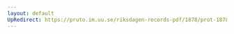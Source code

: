 ```yaml
---
layout: default
UpRedirect: https://pruto.im.uu.se/riksdagen-records-pdf/1878/prot-1878--ak--033/prot-1878--ak--033_025.pdf
---
```


